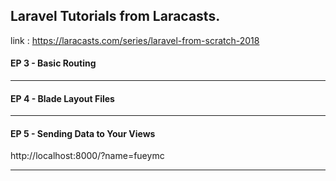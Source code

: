 ## Laravel Tutorials from Laracasts.

link : https://laracasts.com/series/laravel-from-scratch-2018

#### EP 3 - Basic Routing

---
#### EP 4 - Blade Layout Files

---
#### EP 5 - Sending Data to Your Views
http://localhost:8000/?name=fueymc

---
